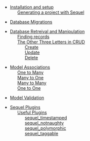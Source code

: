 
<ul class='toc'><li><a href='/en/interacting-with-the-database-sequel/up'>Installation and setup</a><ul style='list-style: none;'><li><a href='/en/interacting-with-the-database-sequel/up#generating_a_project_with_sequel'>Generating a project with Sequel</a></li></ul></li></ul>

<ul class='toc'><li><a href='/en/interacting-with-the-database-sequel/migrations'>Database Migrations</a></li></ul>

<ul class='toc'><li><a href='/en/interacting-with-the-database-sequel/manipulation'>Database Retreival and Manipulation</a><ul style='list-style: none;'><li><a href='/en/interacting-with-the-database-sequel/manipulation#finding_records'>Finding records</a></li><li><a href='/en/interacting-with-the-database-sequel/manipulation#the_other_three_letters_in_crud'>The Other Three Letters in CRUD</a><ul style='list-style: none;'><li><a href='/en/interacting-with-the-database-sequel/manipulation#create'>Create</a></li><li><a href='/en/interacting-with-the-database-sequel/manipulation#update'>Update</a></li><li><a href='/en/interacting-with-the-database-sequel/manipulation#delete'>Delete</a></li></ul></li></ul></li></ul>

<ul class='toc'><li><a href='/en/interacting-with-the-database-sequel/associations'>Model Associations</a><ul style='list-style: none;'><li><a href='/en/interacting-with-the-database-sequel/associations#one_to_many'>One to Many</a></li><li><a href='/en/interacting-with-the-database-sequel/associations#many_to_one'>Many to One</a></li><li><a href='/en/interacting-with-the-database-sequel/associations#many_to_many'>Many to Many</a></li><li><a href='/en/interacting-with-the-database-sequel/associations#one_to_one'>One to One</a></li></ul></li></ul>

<ul class='toc'><li><a href='/en/interacting-with-the-database-sequel/validation'>Model Validation</a></li></ul>

<ul class='toc'><li><a href='/en/interacting-with-the-database-sequel/plugins'>Sequel Plugins</a><ul style='list-style: none;'><li><a href='/en/interacting-with-the-database-sequel/plugins#useful_plugins'>Useful Plugins</a><ul style='list-style: none;'><li><a href='/en/interacting-with-the-database-sequel/plugins#sequel_timestamped'>sequel_timestamped</a></li><li><a href='/en/interacting-with-the-database-sequel/plugins#sequel_notnaughty'>sequel_notnaughty</a></li><li><a href='/en/interacting-with-the-database-sequel/plugins#sequel_polymorphic'>sequel_polymorphic</a></li><li><a href='/en/interacting-with-the-database-sequel/plugins#sequel_taggable'>sequel_taggable</a></li></ul></li></ul></li></ul> 